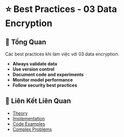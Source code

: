 # ⭐ Best Practices - 03 Data Encryption

## 🎯 Tổng Quan

Các best practices khi làm việc với 03 data encryption.

- **Always validate data**
- **Use version control**
- **Document code and experiments**
- **Monitor model performance**
- **Follow security best practices**

## 🔗 Liên Kết Liên Quan

- [Theory](./THEORY_03_data_encryption.md)
- [Implementation](./IMPLEMENTATION_03_data_encryption.md)
- [Code Examples](./CODE_EXAMPLES_03_data_encryption.md)
- [Complex Problems](./COMPLEX_PROBLEMS.md)
